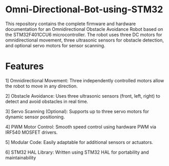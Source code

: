 # Omni-Directional-Bot-using-STM32
This repository contains the complete firmware and hardware documentation for an Omnidirectional Obstacle Avoidance Robot based on the STM32F401CCU6 microcontroller. The robot uses three DC motors for omnidirectional movement, three ultrasonic sensors for obstacle detection, and optional servo motors for sensor scanning.

# Features

1]   Omnidirectional Movement: Three independently controlled motors allow the robot to move in any direction.

2] Obstacle Avoidance: Uses three ultrasonic sensors (front, left, right) to detect and avoid obstacles in real time.

3]  Servo Scanning (Optional): Supports up to three servo motors for dynamic sensor positioning.

 4] PWM Motor Control: Smooth speed control using hardware PWM via IRF540 MOSFET drivers.

5] Modular Code: Easily adaptable for additional sensors or actuators.

6] STM32 HAL Library: Written using STM32 HAL for portability and maintainability
